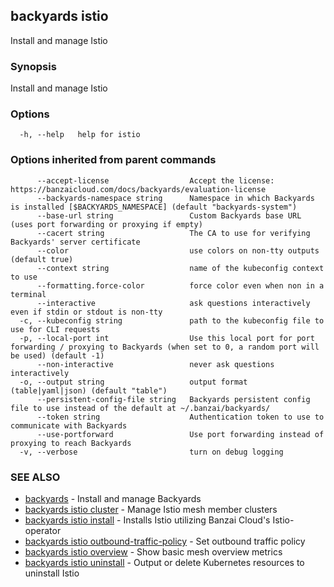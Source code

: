 ## backyards istio

Install and manage Istio

### Synopsis

Install and manage Istio

### Options

```
  -h, --help   help for istio
```

### Options inherited from parent commands

```
      --accept-license                  Accept the license: https://banzaicloud.com/docs/backyards/evaluation-license
      --backyards-namespace string      Namespace in which Backyards is installed [$BACKYARDS_NAMESPACE] (default "backyards-system")
      --base-url string                 Custom Backyards base URL (uses port forwarding or proxying if empty)
      --cacert string                   The CA to use for verifying Backyards' server certificate
      --color                           use colors on non-tty outputs (default true)
      --context string                  name of the kubeconfig context to use
      --formatting.force-color          force color even when non in a terminal
      --interactive                     ask questions interactively even if stdin or stdout is non-tty
  -c, --kubeconfig string               path to the kubeconfig file to use for CLI requests
  -p, --local-port int                  Use this local port for port forwarding / proxying to Backyards (when set to 0, a random port will be used) (default -1)
      --non-interactive                 never ask questions interactively
  -o, --output string                   output format (table|yaml|json) (default "table")
      --persistent-config-file string   Backyards persistent config file to use instead of the default at ~/.banzai/backyards/
      --token string                    Authentication token to use to communicate with Backyards
      --use-portforward                 Use port forwarding instead of proxying to reach Backyards
  -v, --verbose                         turn on debug logging
```

### SEE ALSO

* [backyards](backyards.md)	 - Install and manage Backyards
* [backyards istio cluster](backyards_istio_cluster.md)	 - Manage Istio mesh member clusters
* [backyards istio install](backyards_istio_install.md)	 - Installs Istio utilizing Banzai Cloud's Istio-operator
* [backyards istio outbound-traffic-policy](backyards_istio_outbound-traffic-policy.md)	 - Set outbound traffic policy
* [backyards istio overview](backyards_istio_overview.md)	 - Show basic mesh overview metrics
* [backyards istio uninstall](backyards_istio_uninstall.md)	 - Output or delete Kubernetes resources to uninstall Istio

